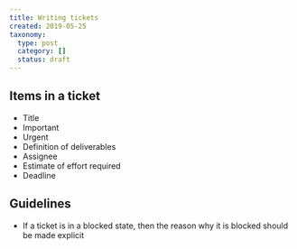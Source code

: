 ```yaml
---
title: Writing tickets
created: 2019-05-25
taxonomy:
  type: post
  category: []
  status: draft
---
```


## Items in a ticket
* Title
* Important
* Urgent
* Definition of deliverables
* Assignee
* Estimate of effort required
* Deadline

## Guidelines
* If a ticket is in a blocked state, then the reason why it is blocked should be made explicit
